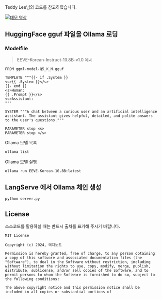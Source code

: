 Teddy Lee님의 코드를 참고하였습니다.

[![데모 영상](https://img.youtube.com/vi/VkcaigvTrug/0.jpg)](https://youtu.be/VkcaigvTrug)


## HuggingFace gguf 파일을 Ollama 로딩



### Modelfile

> EEVE-Korean-Instruct-10.8B-v1.0 예시
```
FROM ggml-model-Q5_K_M.gguf

TEMPLATE """{{- if .System }}
<s>{{ .System }}</s>
{{- end }}
<s>Human:
{{ .Prompt }}</s>
<s>Assistant:
"""

SYSTEM """A chat between a curious user and an artificial intelligence assistant. The assistant gives helpful, detailed, and polite answers to the user's questions."""

PARAMETER stop <s>
PARAMETER stop </s>
```

Ollama 모델 목록

```bash
ollama list
```

Ollama 모델 실행

```bash
ollama run EEVE-Korean-10.8B:latest
```

## LangServe 에서 Ollama 체인 생성

```bash
python server.py
```



## License

소스코드를 활용하실 때는 반드시 출처를 표기해 주시기 바랍니다.

```
MIT License

Copyright (c) 2024, 테디노트

Permission is hereby granted, free of charge, to any person obtaining a copy of this software and associated documentation files (the "Software"), to deal in the Software without restriction, including without limitation the rights to use, copy, modify, merge, publish, distribute, sublicense, and/or sell copies of the Software, and to permit persons to whom the Software is furnished to do so, subject to the following conditions:

The above copyright notice and this permission notice shall be included in all copies or substantial portions of
